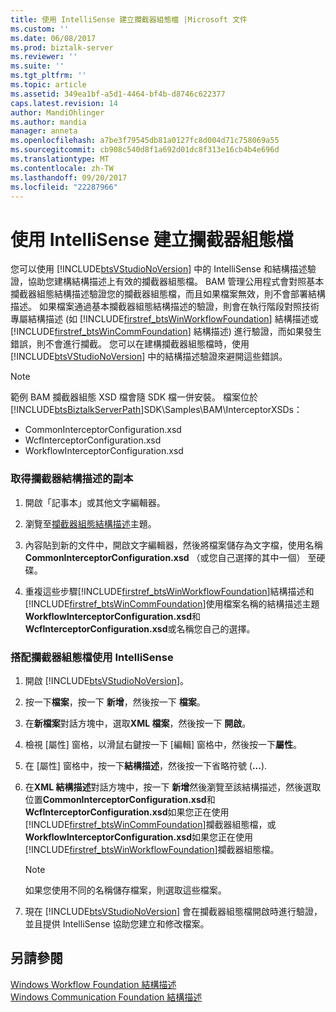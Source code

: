 ```yaml
---
title: 使用 IntelliSense 建立攔截器組態檔 |Microsoft 文件
ms.custom: ''
ms.date: 06/08/2017
ms.prod: biztalk-server
ms.reviewer: ''
ms.suite: ''
ms.tgt_pltfrm: ''
ms.topic: article
ms.assetid: 349ea1bf-a5d1-4464-bf4b-d8746c622377
caps.latest.revision: 14
author: MandiOhlinger
ms.author: mandia
manager: anneta
ms.openlocfilehash: a7be3f79545db81a0127fc8d004d71c758069a55
ms.sourcegitcommit: cb908c540d8f1a692d01dc8f313e16cb4b4e696d
ms.translationtype: MT
ms.contentlocale: zh-TW
ms.lasthandoff: 09/20/2017
ms.locfileid: "22287966"
---
```

# <a name="using-intellisense-to-create-an-interceptor-configuration-file"></a>使用 IntelliSense 建立攔截器組態檔
您可以使用 [!INCLUDE[btsVStudioNoVersion](../includes/btsvstudionoversion-md.md)] 中的 IntelliSense 和結構描述驗證，協助您建構結構描述上有效的攔截器組態檔。 BAM 管理公用程式會對照基本攔截器組態結構描述驗證您的攔截器組態檔，而且如果檔案無效，則不會部署結構描述。 如果檔案通過基本攔截器組態結構描述的驗證，則會在執行階段對照技術專屬結構描述 (如 [!INCLUDE[firstref_btsWinWorkflowFoundation](../includes/firstref-btswinworkflowfoundation-md.md)] 結構描述或 [!INCLUDE[firstref_btsWinCommFoundation](../includes/firstref-btswincommfoundation-md.md)] 結構描述) 進行驗證，而如果發生錯誤，則不會進行攔截。 您可以在建構攔截器組態檔時，使用 [!INCLUDE[btsVStudioNoVersion](../includes/btsvstudionoversion-md.md)] 中的結構描述驗證來避開這些錯誤。  
  
> [!NOTE]
>  範例 BAM 攔截器組態 XSD 檔會隨 SDK 檔一併安裝。 檔案位於 [!INCLUDE[btsBiztalkServerPath](../includes/btsbiztalkserverpath-md.md)]SDK\Samples\BAM\InterceptorXSDs：  
>   
>  -   CommonInterceptorConfiguration.xsd  
> -   WcfInterceptorConfiguration.xsd  
> -   WorkflowInterceptorConfiguration.xsd  
  
### <a name="to-obtain-a-copy-of-the-interceptor-schemas"></a>取得攔截器結構描述的副本  
  
1.  開啟「記事本」或其他文字編輯器。  
  
2.  瀏覽至[攔截器組態結構描述](../core/interceptor-configuration-schema.md)主題。  
  
3.  內容貼到新的文件中，開啟文字編輯器，然後將檔案儲存為文字檔，使用名稱**CommonInterceptorConfiguration.xsd** （或您自己選擇的其中一個） 至硬碟。  
  
4.  重複這些步驟[!INCLUDE[firstref_btsWinWorkflowFoundation](../includes/firstref-btswinworkflowfoundation-md.md)]結構描述和[!INCLUDE[firstref_btsWinCommFoundation](../includes/firstref-btswincommfoundation-md.md)]使用檔案名稱的結構描述主題**WorkflowInterceptorConfiguration.xsd**和**WcfInterceptorConfiguration.xsd**或名稱您自己的選擇。  
  
### <a name="to-use-intellisense-with-your-interceptor-configuration-file"></a>搭配攔截器組態檔使用 IntelliSense  
  
1.  開啟 [!INCLUDE[btsVStudioNoVersion](../includes/btsvstudionoversion-md.md)]。  
  
2.  按一下**檔案**，按一下 **新增**，然後按一下 **檔案**。  
  
3.  在**新檔案**對話方塊中，選取**XML 檔案**，然後按一下 **開啟**。  
  
4.  檢視 [屬性] 窗格，以滑鼠右鍵按一下 [編輯] 窗格中，然後按一下**屬性**。  
  
5.  在 [屬性] 窗格中，按一下**結構描述**，然後按一下省略符號 (**...**).  
  
6.  在**XML 結構描述**對話方塊中，按一下 **新增**然後瀏覽至該結構描述，然後選取位置**CommonInterceptorConfiguration.xsd**和**WcfInterceptorConfiguration.xsd**如果您正在使用[!INCLUDE[firstref_btsWinCommFoundation](../includes/firstref-btswincommfoundation-md.md)]攔截器組態檔，或**WorkflowInterceptorConfiguration.xsd**如果您正在使用[!INCLUDE[firstref_btsWinWorkflowFoundation](../includes/firstref-btswinworkflowfoundation-md.md)]攔截器組態檔。  
  
    > [!NOTE]
    >  如果您使用不同的名稱儲存檔案，則選取這些檔案。  
  
7.  現在 [!INCLUDE[btsVStudioNoVersion](../includes/btsvstudionoversion-md.md)] 會在攔截器組態檔開啟時進行驗證，並且提供 IntelliSense 協助您建立和修改檔案。  
  
## <a name="see-also"></a>另請參閱  
 [Windows Workflow Foundation 結構描述](../core/windows-workflow-foundation-schema.md)   
 [Windows Communication Foundation 結構描述](../core/windows-communication-foundation-schema.md)
